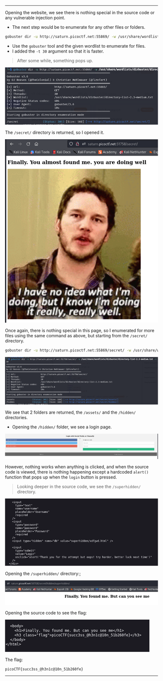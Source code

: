 
---

Opening the website, we see there is nothing special in the source code or any vulnerable injection point.
- The next step would be to enumerate for any other files or folders.

```bash
gobuster dir -u http://saturn.picoctf.net:55869/ -w /usr/share/wordlists/dirbuster/directory-list-2.3-medium.txt -t 30
```
- Use the `gobuster` tool and the given wordlist to enumerate for files.
- I added the `-t 30` argument so that it is faster.

> After some while, something pops up.

![](./screenshots/secret-1.png)

The `/secret/` directory is returned, so I opened it.

![](./screenshots/secret-2.png)

Once again, there is nothing special in this page, so I enumerated for more files using the same command as above, but starting from the `/secret/` directory.

```bash
gobuster dir -u http://saturn.picoctf.net:55869/secret/ -w /usr/share/wordlists/dirbuster/directory-list-2.3-medium.txt -t 30
```

![](./screenshots/secret-3.png)

We see that 2 folders are returned, the `/assets/` and the `/hidden/` directories.
- Opening the `/hidden/` folder, we see a login page.

![](./screenshots/secret-4.png)

However, nothing works when anything is clicked, and when the source code is viewed, there is nothing happening except a hardcoded `alert()` function that pops up when the `login` button is pressed.

> Looking deeper in the source code, we see the `/superhidden/` directory.

![](./screenshots/secret-5.png)

Opening the `/superhidden/` directory:;

![](./screenshots/secret-6.png)

Opening the source code to see the flag:

![](./screenshots/secret-7.png)

The flag:
```text
picoCTF{succ3ss_@h3n1c@10n_51b260fe}
```

---
